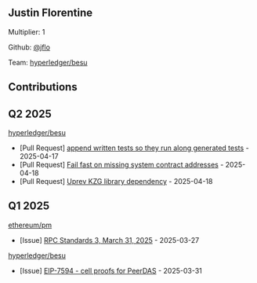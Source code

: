 
## Justin Florentine
Multiplier: 1

Github: [@jflo](https://github.com/jflo)

Team: [hyperledger/besu](https://github.com/hyperledger/besu/pulls?q=author%3Ajflo)

## Contributions

## Q2 2025


[hyperledger/besu](https://github.com/hyperledger/besu)
* [Pull Request] [append written tests so they run along generated tests](https://github.com/hyperledger/besu/pull/8564) - 2025-04-17
* [Pull Request] [Fail fast on missing system contract addresses](https://github.com/hyperledger/besu/pull/8567) - 2025-04-18
* [Pull Request] [Uprev KZG library dependency](https://github.com/hyperledger/besu/pull/8566) - 2025-04-18
## Q1 2025

[ethereum/pm](https://github.com/ethereum/pm)
* [Issue] [RPC Standards 3, March 31, 2025](https://github.com/ethereum/pm/issues/1413) - 2025-03-27

[hyperledger/besu](https://github.com/hyperledger/besu)
* [Issue] [EIP-7594 - cell proofs for PeerDAS](https://github.com/hyperledger/besu/issues/8497) - 2025-03-31
